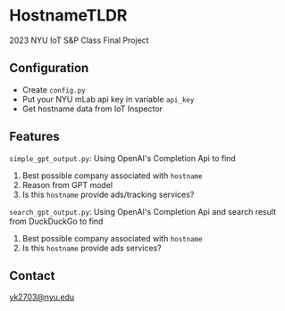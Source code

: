 # HostnameTLDR
2023 NYU IoT S&P Class Final Project

## Configuration
- Create ```config.py```
- Put your NYU mLab api key in variable ```api_key```
- Get hostname data from IoT Inspector

## Features
```simple_gpt_output.py```: Using OpenAI's Completion Api to find
1. Best possible company associated with ```hostname```
2. Reason from GPT model
3. Is this ```hostname``` provide ads/tracking services?

```search_gpt_output.py```: Using OpenAI's Completion Api and search result from DuckDuckGo to find
1. Best possible company associated with ```hostname```
3. Is this ```hostname``` provide ads services?

## Contact
[yk2703@nyu.edu](yk2703@nyu.edu)
